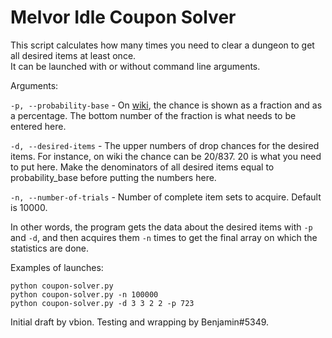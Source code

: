 # Melvor Idle Coupon Solver
This script calculates how many times you need to clear a dungeon to get all desired items at least once.  
It can be launched with or without command line arguments.

Arguments:

`-p, --probability-base` - On [wiki](https://wiki.melvoridle.com/w/Main_Page), the chance is shown as a fraction and as a percentage. The bottom number of the fraction is what needs to be entered here.

`-d, --desired-items` - The upper numbers of drop chances for the desired items. For instance, on wiki the chance can be 20/837. 20 is what you need to put here. Make the denominators of all desired items equal to probability_base before putting the numbers here.

`-n, --number-of-trials` - Number of complete item sets to acquire. Default is 10000. 

In other words, the program gets the data about the desired items with `-p` and `-d`, and then acquires them `-n` times to get the final array on which the statistics are done.

Examples of launches:
```
python coupon-solver.py
python coupon-solver.py -n 100000
python coupon-solver.py -d 3 3 2 2 -p 723
```

Initial draft by vbion. Testing and wrapping by Benjamin#5349.
